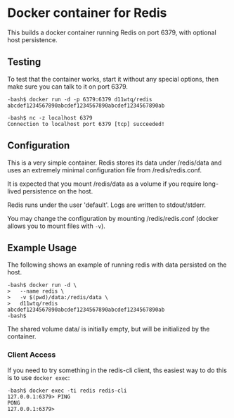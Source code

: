 # Docker container for Redis

This builds a docker container running Redis on port 6379, with optional host
persistence.

## Testing

To test that the container works, start it without any special options, then
make sure you can talk to it on port 6379.

```
-bash$ docker run -d -p 6379:6379 d11wtq/redis
abcdef1234567890abcdef1234567890abcdef1234567890ab

-bash$ nc -z localhost 6379
Connection to localhost port 6379 [tcp] succeeded!
```

## Configuration

This is a very simple container. Redis stores its data under /redis/data and
uses an extremely minimal configuration file from /redis/redis.conf.

It is expected that you mount /redis/data as a volume if you require long-lived
persistence on the host.

Redis runs under the user 'default'. Logs are written to stdout/stderr.

You may change the configuration by mounting /redis/redis.conf (docker allows
you to mount files with `-v`).

## Example Usage

The following shows an example of running redis with data persisted on the
host.

```
-bash$ docker run -d \
>   --name redis \
>   -v $(pwd)/data:/redis/data \
>   d11wtq/redis
abcdef1234567890abcdef1234567890abcdef1234567890ab
-bash$
```

The shared volume data/ is initially empty, but will be initialized by the
container.

### Client Access

If you need to try something in the redis-cli client, ths easiest way to do
this is to use `docker exec`:

```
-bash$ docker exec -ti redis redis-cli
127.0.0.1:6379> PING
PONG
127.0.0.1:6379>
```
